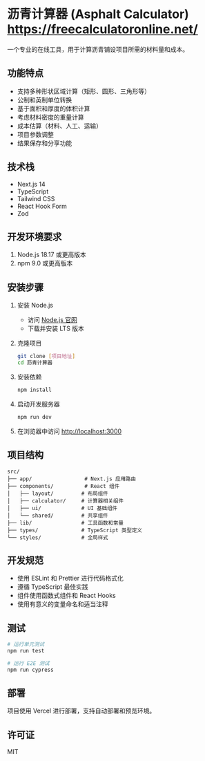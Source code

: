# 沥青计算器 (Asphalt Calculator) https://freecalculatoronline.net/

一个专业的在线工具，用于计算沥青铺设项目所需的材料量和成本。

## 功能特点

- 支持多种形状区域计算（矩形、圆形、三角形等）
- 公制和英制单位转换
- 基于面积和厚度的体积计算
- 考虑材料密度的重量计算
- 成本估算（材料、人工、运输）
- 项目参数调整
- 结果保存和分享功能

## 技术栈

- Next.js 14
- TypeScript
- Tailwind CSS
- React Hook Form
- Zod

## 开发环境要求

1. Node.js 18.17 或更高版本
2. npm 9.0 或更高版本

## 安装步骤

1. 安装 Node.js
   - 访问 [Node.js 官网](https://nodejs.org/)
   - 下载并安装 LTS 版本

2. 克隆项目
   ```bash
   git clone [项目地址]
   cd 沥青计算器
   ```

3. 安装依赖
   ```bash
   npm install
   ```

4. 启动开发服务器
   ```bash
   npm run dev
   ```

5. 在浏览器中访问 [http://localhost:3000](http://localhost:3000)

## 项目结构

```
src/
├── app/                 # Next.js 应用路由
├── components/          # React 组件
│   ├── layout/         # 布局组件
│   ├── calculator/     # 计算器相关组件
│   ├── ui/             # UI 基础组件
│   └── shared/         # 共享组件
├── lib/                # 工具函数和常量
├── types/              # TypeScript 类型定义
└── styles/             # 全局样式
```

## 开发规范

- 使用 ESLint 和 Prettier 进行代码格式化
- 遵循 TypeScript 最佳实践
- 组件使用函数式组件和 React Hooks
- 使用有意义的变量命名和适当注释

## 测试

```bash
# 运行单元测试
npm run test

# 运行 E2E 测试
npm run cypress
```

## 部署

项目使用 Vercel 进行部署，支持自动部署和预览环境。

## 许可证

MIT 
